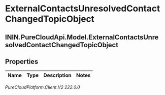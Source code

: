 # ExternalContactsUnresolvedContactChangedTopicObject

## ININ.PureCloudApi.Model.ExternalContactsUnresolvedContactChangedTopicObject

## Properties

|Name | Type | Description | Notes|
|------------ | ------------- | ------------- | -------------|



_PureCloudPlatform.Client.V2 222.0.0_
